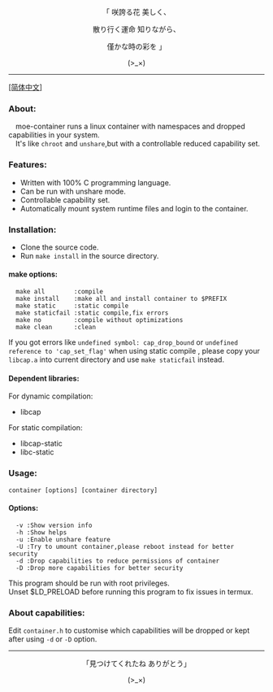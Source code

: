 <p align="center">「 咲誇る花 美しく、</p>    
<p align="center">散り行く運命 知りながら、</p>    
<p align="center">僅かな時の彩を 」</p>    
<p align="center">(>_×)</p>         

-----------------     

[[简体中文]](https://github.com/Moe-hacker/moe-container/blob/main/README-zh.md)
### About:      
&emsp;moe-container runs a linux container with namespaces and dropped capabilities in your system.       
&emsp;It's like `chroot` and `unshare`,but with a controllable reduced capability set.       
### Features:
- Written with 100% C programming language.          
- Can be run with unshare mode.        
- Controllable capability set.           
- Automatically mount system runtime files and login to the container.        
### Installation:
- Clone the source code.          
- Run `make install` in the source directory.      
#### make options:
```text
  make all        :compile
  make install    :make all and install container to $PREFIX
  make static     :static compile
  make staticfail :static compile,fix errors
  make no         :compile without optimizations
  make clean      :clean
```
If you got errors like `undefined symbol: cap_drop_bound` or `undefined reference to 'cap_set_flag'` when using static compile , please copy your `libcap.a` into current directory and use `make staticfail` instead.        
#### Dependent libraries:
For dynamic compilation:         
- libcap       

For static compilation:         
- libcap-static
- libc-static         
### Usage:    
```text
container [options] [container directory]
```
#### Options:
```text
  -v :Show version info
  -h :Show helps
  -u :Enable unshare feature
  -U :Try to umount container,please reboot instead for better security
  -d :Drop capabilities to reduce permissions of container
  -D :Drop more capabilities for better security
```
This program should be run with root privileges.        
Unset $LD_PRELOAD before running this program to fix issues in termux.         
### About capabilities:     
Edit `container.h` to customise which capabilities will be dropped or kept after using `-d` or `-D` option.      

--------
<p align="center">「見つけてくれたね ありがとう」</p>
<p align="center">(>_×)</p>
